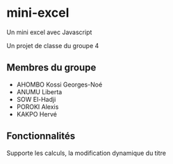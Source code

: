 # mini-excel
Un mini excel avec Javascript

Un projet de classe du groupe 4

## Membres du groupe

- AHOMBO Kossi Georges-Noé
- ANUMU Liberta
- SOW El-Hadji
- POROKI Alexis
- KAKPO Hervé

## Fonctionnalités
Supporte les calculs, la modification dynamique du titre
